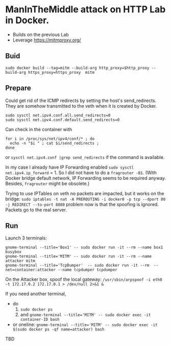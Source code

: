# ManInTheMiddle attack on HTTP Lab in Docker.

- Builds on the previous Lab
- Leverage https://mitmproxy.org/


## Buid
  
```
sudo docker build --tag=mitm --build-arg http_proxy=$http_proxy --build-arg https_proxy=https_proxy  mitm
```


## Prepare

Could get rid of the ICMP redirects by setting the host's send_redirects. They are somehow transmitted to the veth when it is created by Docker.
```
sudo sysctl net.ipv4.conf.all.send_redirects=0
sudo sysctl net.ipv4.conf.default.send_redirects=0
```
Can check in the container with 
```
for i in /proc/sys/net/ipv4/conf/* ; do           
  echo -n "$i " ; cat $i/send_redirects ;
done
```
or `sysctl net.ipv4.conf |grep send_redirects` if the command is available.


In my case I already have IP Forwarding enabled `sudo sysctl net.ipv4.ip_forward` = 1. So I did not have to do a `fragrouter -B1`. (With Docker bridge default network, IP Forwarding seems to be required anyway. Besides, `fragrouter` might be obsolete.)

Trying to use IPTables on veth no packets are impacted, but it works on the bridge:
`sudo iptables -t nat -A PREROUTING -i docker0 -p tcp --dport 80 -j REDIRECT --to-port 8080` 
problem now is that the spoofing is ignored. Packets go to the real server.


## Run

Launch 3 terminals:
```
gnome-terminal --title='Box1' -- sudo docker run -it --rm --name box1 busybox
gnome-terminal --title='MITM' -- sudo docker run -it --rm --name attacker mitm
gnome-terminal --title='TcpDumper'  -- sudo docker run -it --rm  --net=container:attacker --name tcpdumper tcpdumper
```

On the Attacker box, spoof the local gateway: `/usr/sbin/arpspoof -i eth0 -t 172.17.0.2 172.17.0.1 > /dev/null 2>&1 &`

If you need another terminal, 
- do 
  1. `sudo docker ps` 
  2. and `gnome-terminal --title='MITM' -- sudo docker exec -it container-ID bash` 
- or oneline: `gnome-terminal --title='MITM' -- sudo docker exec -it $(sudo docker ps -qf name=attacker) bash`

TBD

